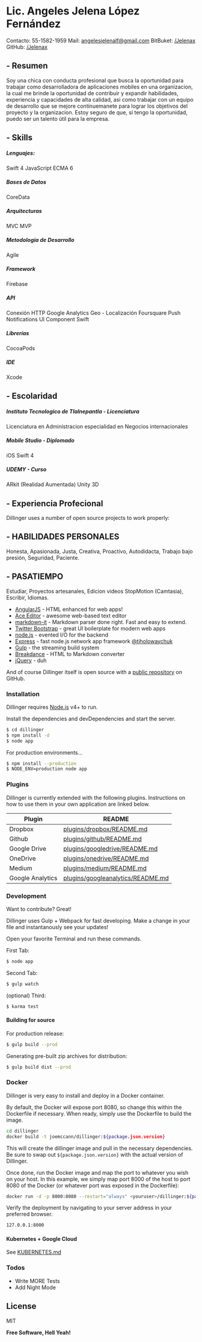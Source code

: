 # Lic. Angeles Jelena López Fernández
Contacto: 55-1582-1959
Mail: angelesjelenalf@gmail.com
BitBuket: [/Jelenax](https://bitbucket.org/Jelenax/)
GitHub: [/Jelenax](https://github.com/Jelenax)

## - Resumen
Soy una chica con conducta profesional que busca la oportunidad para trabajar como desarrolladora de aplicaciones mobiles en una organizacion, la cual me brinde la oportunidad de contribuir y expandir habilidades, experiencia y capacidades de alta calidad, asi como trabajar con un equipo de desarrollo que se mejore continuemanete para lograr los objetivos del proyecto y la organizacion. Estoy seguro de que, si tengo la oportunidad, puedo ser un talento útil para la empresa.

## - Skills
##### Lenguajes:
Swift 4
JavaScript ECMA 6
##### Bases de Datos
CoreData
##### Arquitecturas
MVC
MVP
##### Metodologia de Desarrollo
Agile
##### Framework
Firebase
##### API
Conexión HTTP
Google Analytics
Geo - Localización Foursquare
Push Notifications
UI Component Swift
##### Librerías
CocoaPods
##### IDE
Xcode

## - Escolaridad
##### Instituto Tecnologico de Tlalnepantla - Licenciatura
Licenciatura en Administracion especialidad en Negocios internacionales
##### Mobile Studio - Diplomado
iOS Swift 4
##### UDEMY - Curso
ARkit (Realidad Aumentada)
Unity 3D

## - Experiencia Profecional
Dillinger uses a number of open source projects to work properly:

## - HABILIDADES PERSONALES
Honesta, Apasionada, Justa, Creativa, Proactivo, Autodidacta, Trabajo bajo presión, Seguridad, Paciente.
## - PASATIEMPO
Estudiar, Proyectos artesanales, Edicion videos StopMotion (Camtasia), Escribir, Idiomas.



* [AngularJS] - HTML enhanced for web apps!
* [Ace Editor] - awesome web-based text editor
* [markdown-it] - Markdown parser done right. Fast and easy to extend.
* [Twitter Bootstrap] - great UI boilerplate for modern web apps
* [node.js] - evented I/O for the backend
* [Express] - fast node.js network app framework [@tjholowaychuk]
* [Gulp] - the streaming build system
* [Breakdance](http://breakdance.io) - HTML to Markdown converter
* [jQuery] - duh

And of course Dillinger itself is open source with a [public repository][dill]
on GitHub.

### Installation

Dillinger requires [Node.js](https://nodejs.org/) v4+ to run.

Install the dependencies and devDependencies and start the server.

```sh
$ cd dillinger
$ npm install -d
$ node app
```

For production environments...

```sh
$ npm install --production
$ NODE_ENV=production node app
```

### Plugins

Dillinger is currently extended with the following plugins. Instructions on how to use them in your own application are linked below.

| Plugin | README |
| ------ | ------ |
| Dropbox | [plugins/dropbox/README.md][PlDb] |
| Github | [plugins/github/README.md][PlGh] |
| Google Drive | [plugins/googledrive/README.md][PlGd] |
| OneDrive | [plugins/onedrive/README.md][PlOd] |
| Medium | [plugins/medium/README.md][PlMe] |
| Google Analytics | [plugins/googleanalytics/README.md][PlGa] |


### Development

Want to contribute? Great!

Dillinger uses Gulp + Webpack for fast developing.
Make a change in your file and instantanously see your updates!

Open your favorite Terminal and run these commands.

First Tab:
```sh
$ node app
```

Second Tab:
```sh
$ gulp watch
```

(optional) Third:
```sh
$ karma test
```
#### Building for source
For production release:
```sh
$ gulp build --prod
```
Generating pre-built zip archives for distribution:
```sh
$ gulp build dist --prod
```
### Docker
Dillinger is very easy to install and deploy in a Docker container.

By default, the Docker will expose port 8080, so change this within the Dockerfile if necessary. When ready, simply use the Dockerfile to build the image.

```sh
cd dillinger
docker build -t joemccann/dillinger:${package.json.version}
```
This will create the dillinger image and pull in the necessary dependencies. Be sure to swap out `${package.json.version}` with the actual version of Dillinger.

Once done, run the Docker image and map the port to whatever you wish on your host. In this example, we simply map port 8000 of the host to port 8080 of the Docker (or whatever port was exposed in the Dockerfile):

```sh
docker run -d -p 8000:8080 --restart="always" <youruser>/dillinger:${package.json.version}
```

Verify the deployment by navigating to your server address in your preferred browser.

```sh
127.0.0.1:8000
```

#### Kubernetes + Google Cloud

See [KUBERNETES.md](https://github.com/joemccann/dillinger/blob/master/KUBERNETES.md)


### Todos

- Write MORE Tests
- Add Night Mode

License
----

MIT


**Free Software, Hell Yeah!**

[//]: # (These are reference links used in the body of this note and get stripped out when the markdown processor does its job. There is no need to format nicely because it shouldn't be seen. Thanks SO - http://stackoverflow.com/questions/4823468/store-comments-in-markdown-syntax)


[dill]: <https://github.com/joemccann/dillinger>
[git-repo-url]: <https://github.com/joemccann/dillinger.git>
[john gruber]: <http://daringfireball.net>
[df1]: <http://daringfireball.net/projects/markdown/>
[markdown-it]: <https://github.com/markdown-it/markdown-it>
[Ace Editor]: <http://ace.ajax.org>
[node.js]: <http://nodejs.org>
[Twitter Bootstrap]: <http://twitter.github.com/bootstrap/>
[jQuery]: <http://jquery.com>
[@tjholowaychuk]: <http://twitter.com/tjholowaychuk>
[express]: <http://expressjs.com>
[AngularJS]: <http://angularjs.org>
[Gulp]: <http://gulpjs.com>

[PlDb]: <https://github.com/joemccann/dillinger/tree/master/plugins/dropbox/README.md>
[PlGh]: <https://github.com/joemccann/dillinger/tree/master/plugins/github/README.md>
[PlGd]: <https://github.com/joemccann/dillinger/tree/master/plugins/googledrive/README.md>
[PlOd]: <https://github.com/joemccann/dillinger/tree/master/plugins/onedrive/README.md>
[PlMe]: <https://github.com/joemccann/dillinger/tree/master/plugins/medium/README.md>
[PlGa]: <https://github.com/RahulHP/dillinger/blob/master/plugins/googleanalytics/README.md>



